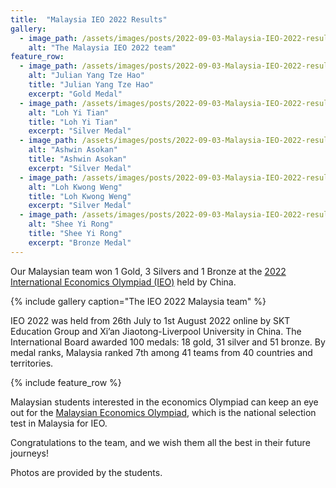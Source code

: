 ```yaml
---
title:  "Malaysia IEO 2022 Results"
gallery:
  - image_path: /assets/images/posts/2022-09-03-Malaysia-IEO-2022-results/IEO-2022-team.jpg
    alt: "The Malaysia IEO 2022 team"
feature_row:
  - image_path: /assets/images/posts/2022-09-03-Malaysia-IEO-2022-results/Julian Yang Tze Hao.jpg
    alt: "Julian Yang Tze Hao"
    title: "Julian Yang Tze Hao"
    excerpt: "Gold Medal"
  - image_path: /assets/images/posts/2022-09-03-Malaysia-IEO-2022-results/Loh Yi Tian.jpg
    alt: "Loh Yi Tian"
    title: "Loh Yi Tian"
    excerpt: "Silver Medal"
  - image_path: /assets/images/posts/2022-09-03-Malaysia-IEO-2022-results/Ashwin Asokan.jpg
    alt: "Ashwin Asokan"
    title: "Ashwin Asokan"
    excerpt: "Silver Medal"
  - image_path: /assets/images/posts/2022-09-03-Malaysia-IEO-2022-results/Loh Kwong Weng.jpg
    alt: "Loh Kwong Weng"
    title: "Loh Kwong Weng"
    excerpt: "Silver Medal"
  - image_path: /assets/images/posts/2022-09-03-Malaysia-IEO-2022-results/Shee Yi Rong.jpg
    alt: "Shee Yi Rong"
    title: "Shee Yi Rong"
    excerpt: "Bronze Medal"
---
```


Our Malaysian team won 1 Gold, 3 Silvers and 1 Bronze at the [2022 International Economics Olympiad (IEO)](https://2022.ecolymp.org/) held by China.

{% include gallery caption="The IEO 2022 Malaysia team" %}

IEO 2022 was held from 26th July to 1st August 2022 online by SKT Education Group and Xi’an Jiaotong-Liverpool University in China. The International Board awarded 100 medals: 18 gold, 31 silver and 51 bronze. By medal ranks, Malaysia ranked 7th among 41 teams from 40 countries and territories.

{% include feature_row %}

Malaysian students interested in the economics Olympiad can keep an eye out for the [Malaysian Economics Olympiad](/IEO/), which is the national selection test in Malaysia for IEO.

Congratulations to the team, and we wish them all the best in their future journeys!

Photos are provided by the students.